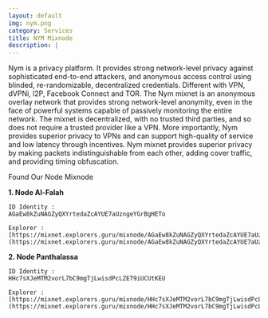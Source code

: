 ```yaml
---
layout: default
img: nym.png
category: Services
title: NYM Mixnode
description: |
---
```

Nym is a privacy platform. It provides strong network-level privacy against sophisticated end-to-end attackers, and anonymous access control using blinded, re-randomizable, decentralized credentials. Different with VPN, dVPNi, l2P, Facebook Connect and TOR. The Nym mixnet is an anonymous overlay network that provides strong network-level anonymity, even in the face of powerful systems capable of passively monitoring the entire network. The mixnet is decentralized, with no trusted third parties, and so does not require a trusted provider like a VPN. More importantly, Nym provides superior privacy to VPNs and can support high-quality of service and low latency through incentives. Nym mixnet provides superior privacy by making packets indistinguishable from each other, adding cover traffic, and providing timing obfuscation.



Found Our Node Mixnode

<b> 1. Node Al-Falah </b> <br>
```
ID Identity : 
AGaEw8kZuNAGZyQXYrtedaZcAYUE7aUzngeYGrBgHETo

Explorer : 
[https://mixnet.explorers.guru/mixnode/AGaEw8kZuNAGZyQXYrtedaZcAYUE7aUzngeYGrBgHETo](https://mixnet.explorers.guru/mixnode/AGaEw8kZuNAGZyQXYrtedaZcAYUE7aUzngeYGrBgHETo)
```

<b> 2. Node Panthalassa </b> <br>
```
ID Identity : 
HHc7sXJeMTM2vorL7bC9mgTjLwisdPcLZET9iUCUtKEU

Explorer : 
[https://mixnet.explorers.guru/mixnode/HHc7sXJeMTM2vorL7bC9mgTjLwisdPcLZET9iUCUtKEU](https://mixnet.explorers.guru/mixnode/HHc7sXJeMTM2vorL7bC9mgTjLwisdPcLZET9iUCUtKEU)
```
